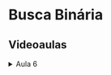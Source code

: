 Busca Binária
====================================

## Videoaulas

<details>
    <summary>Aula 6</summary>

<iframe width="672" height="378" src="https://www.youtube.com/embed/KwrRFki6IaY" title="YouTube video player" frameborder="0" allow="accelerometer; autoplay; clipboard-write; encrypted-media; gyroscope; picture-in-picture" allowfullscreen></iframe>

## Slides

<details>
    <summary>Slides da aula 6</summary>

<iframe src="https://docs.google.com/presentation/d/e/2PACX-1vTKiFjTm9QL1SG3RnTKg44RwE5nwUifzXN7F8kO-Gv2uS263esCk0-YYyWZ_9_VG63d88KwAuZQhH3a/embed?start=false&loop=false&delayms=3000" frameborder="0" width="620" height="378" allowfullscreen="true" mozallowfullscreen="true" webkitallowfullscreen="true"></iframe>

</details>

## Códigos e Materiais

<details>
    <summary>Material extra</summary>

<div markdown=1>

- [Repositório do Prof. Edson Alves](https://github.com/edsomjr/TEP/blob/master/Introducao/slides/algoritmos_de_busca/algoritmos_de_busca.pdf)
- [Grupo da UnBalloon no Codeforces](https://github.com/UnBalloon/programacao-competitiva/tree/master/Busca%20Bin%C3%A1ria)

</div>
</details>

